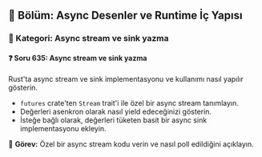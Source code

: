 ## 📘 Bölüm: Async Desenler ve Runtime İç Yapısı  
### 🔹 Kategori: Async stream ve sink yazma  
#### ❓ Soru 635: Async stream ve sink yazma

Rust'ta async stream ve sink implementasyonu ve kullanımı nasıl yapılır gösterin.

- `futures` crate'ten `Stream` trait'i ile özel bir async stream tanımlayın.
- Değerleri asenkron olarak nasıl yield edeceğinizi gösterin.
- İsteğe bağlı olarak, değerleri tüketen basit bir async sink implementasyonu ekleyin.

🔧 **Görev:** Özel bir async stream kodu verin ve nasıl poll edildiğini açıklayın.
